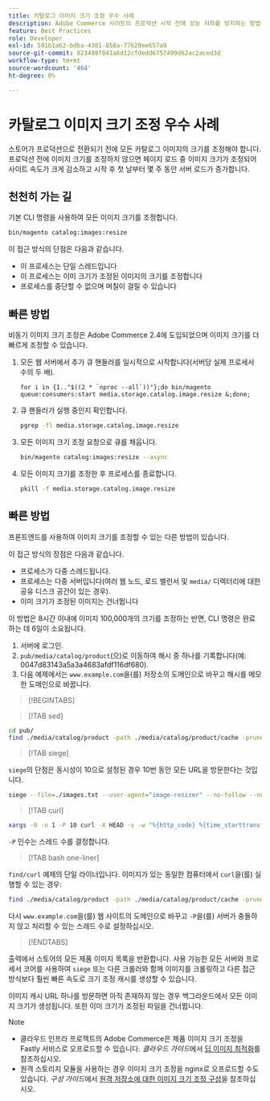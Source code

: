 ```yaml
---
title: 카탈로그 이미지 크기 조정 우수 사례
description: Adobe Commerce 사이트의 프로덕션 시작 전에 성능 저하를 방지하는 방법을 알아봅니다.
feature: Best Practices
role: Developer
exl-id: 591b1a62-bdba-4301-858a-77620ee657a9
source-git-commit: 823498f041a6d12cfdedd6757499d62ac2aced3d
workflow-type: tm+mt
source-wordcount: '464'
ht-degree: 0%

---
```


# 카탈로그 이미지 크기 조정 우수 사례

스토어가 프로덕션으로 전환되기 전에 모든 카탈로그 이미지의 크기를 조정해야 합니다. 프로덕션 전에 이미지 크기를 조정하지 않으면 페이지 로드 중 이미지 크기가 조정되어 사이트 속도가 크게 감소하고 시작 후 첫 날부터 몇 주 동안 서버 로드가 증가합니다.

## 천천히 가는 길

기본 CLI 명령을 사용하여 모든 이미지 크기를 조정합니다.

```bash
bin/magento catalog:images:resize
```

이 접근 방식의 단점은 다음과 같습니다.

- 이 프로세스는 단일 스레드입니다
- 이 프로세스는 이미 크기가 조정된 이미지의 크기를 조정합니다
- 프로세스를 중단할 수 없으며 며칠이 걸릴 수 있습니다

## 빠른 방법

비동기 이미지 크기 조정은 Adobe Commerce 2.4에 도입되었으며 이미지 크기를 더 빠르게 조정할 수 있습니다.

1. 모든 웹 서버에서 추가 큐 핸들러를 일시적으로 시작합니다(서버당 실제 프로세서 수의 두 배).

   ```bsh
   for i in {1.."$((2 * `nproc --all`))"};do bin/magento queue:consumers:start media.storage.catalog.image.resize &;done;
   ```

1. 큐 핸들러가 실행 중인지 확인합니다.

   ```bash
   pgrep -fl media.storage.catalog.image.resize
   ```

1. 모든 이미지 크기 조정 요청으로 큐를 채웁니다.

   ```bash
   bin/magento catalog:images:resize --async
   ```

1. 모든 이미지 크기를 조정한 후 프로세스를 종료합니다.

   ```bash
   pkill -f media.storage.catalog.image.resize
   ```

## 빠른 방법

프론트엔드를 사용하여 이미지 크기를 조정할 수 있는 다른 방법이 있습니다.

이 접근 방식의 장점은 다음과 같습니다.

- 프로세스가 다중 스레드됩니다.
- 프로세스는 다중 서버입니다(여러 웹 노드, 로드 밸런서 및 `media/` 디렉터리에 대한 공유 디스크 공간이 있는 경우).
- 이미 크기가 조정된 이미지는 건너뜁니다

이 방법은 8시간 이내에 이미지 100,000개의 크기를 조정하는 반면, CLI 명령은 완료하는 데 6일이 소요됩니다.

1. 서버에 로그인.
1. `pub/media/catalog/product`(으)로 이동하여 해시 중 하나를 기록합니다(예: 0047d83143a5a3a4683afdf116df680).
1. 다음 예제에서는 `www.example.com`을(를) 저장소의 도메인으로 바꾸고 해시를 메모한 도메인으로 바꿉니다.

>[!BEGINTABS]

>[!TAB sed]

```bash
cd pub/
find ./media/catalog/product -path ./media/catalog/product/cache -prune -o -type f -print | sed 's~./media/catalog/product/~https://www.example.com/media/catalog/product/cache/0047d83143a5a3a4683afdf1116df680/~g' > images.txt
```

>[!TAB siege]

`siege`의 단점은 동시성이 10으로 설정된 경우 10번 동안 모든 URL을 방문한다는 것입니다.

```bash
siege --file=./images.txt --user-agent="image-resizer" --no-follow --no-parser --concurrent=10 --reps=once
```

>[!TAB curl]

```bash
xargs -0 -n 1 -P 10 curl -X HEAD -s -w "%{http_code} %{time_starttransfer} %{url_effective}\n" < <(tr \\n \\0 <images.txt)
```

`-P` 인수는 스레드 수를 결정합니다.

>[!TAB bash one-liner]

`find/curl` 예제의 단일 라이너입니다. 이미지가 있는 동일한 컴퓨터에서 `curl`을(를) 실행할 수 있는 경우:

```bash
find ./media/catalog/product -path ./media/catalog/product/cache -prune -o -type f -print | sed 's~./media/catalog/product/~https://www.example.com/media/catalog/product/cache/0047d83143a5a3a4683afdf1116df680/~g' | xargs -n 1 -P 10 curl -X HEAD -s -w "%{http_code} %{time_starttransfer} %{url_effective}\n"
```

다시 `www.example.com`을(를) 웹 사이트의 도메인으로 바꾸고 `-P`을(를) 서버가 충돌하지 않고 처리할 수 있는 스레드 수로 설정하십시오.

>[!ENDTABS]

출력에서 스토어의 모든 제품 이미지 목록을 반환합니다. 사용 가능한 모든 서버와 프로세서 코어를 사용하여 `siege` 또는 다른 크롤러와 함께 이미지를 크롤링하고 다른 접근 방식보다 훨씬 빠른 속도로 크기 조정 캐시를 생성할 수 있습니다.

이미지 캐시 URL 하나를 방문하면 아직 존재하지 않는 경우 백그라운드에서 모든 이미지 크기가 생성됩니다. 또한 이미 크기가 조정된 파일을 건너뜁니다.

>[!NOTE]
>
>- 클라우드 인프라 프로젝트의 Adobe Commerce은 제품 이미지 크기 조정을 Fastly 서비스로 오프로드할 수 있습니다. _클라우드 가이드_&#x200B;에서 [딥 이미지 최적화](https://experienceleague.adobe.com/docs/commerce-cloud-service/user-guide/cdn/fastly-image-optimization.html?lang=ko#deep-image-optimization)를 참조하십시오.
>- 원격 스토리지 모듈을 사용하는 경우 이미지 크기 조정을 nginx로 오프로드할 수도 있습니다. _구성 가이드_&#x200B;에서 [원격 저장소에 대한 이미지 크기 조정 구성](https://experienceleague.adobe.com/docs/commerce-operations/configuration-guide/storage/remote-storage/remote-storage-image-resize.html?lang=ko)을 참조하십시오.
